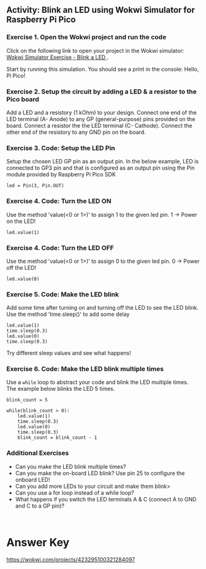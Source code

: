 ## Activity: Blink an LED using Wokwi Simulator for Raspberry Pi Pico


### Exercise 1. Open the Wokwi project and run the code <br>
Click on the following link to open your project in the Wokwi simulator: [Wokwi Simulator Exercise - Blink a LED ](https://wokwi.com/projects/423295153155911681).

Start by running this simulation. You should see a print in the console: Hello, Pi Pico!

### Exercise 2. Setup the circuit by adding a LED & a resistor to the Pico board <br>

Add a LED and a resistory (1 kOhm) to your design.
Connect one end of the LED terminal (A- Anode) to any GP (general-purpose) pins provided on the board. Connect a resistor the the LED terminal (C- Cathode). Connect the other end of the resistory to any GND pin on the board.


### Exercise 3. Code: Setup the LED Pin <br>

Setup the chosen LED GP pin as an output pin. In the below example, LED is connected to GP3 pin and that is configured as an output pin using the Pin module provided by Raspberry Pi Pico SDK
```
led = Pin(3, Pin.OUT)
```

### Exercise 4. Code: Turn the LED ON<br>

Use the method 'value(<0 or 1>)' to assign 1 to the given led pin. 1 -> Power on the LED!
```
led.value(1)
```

### Exercise 4. Code: Turn the LED OFF <br>

Use the method 'value(<0 or 1>)' to assign 0 to the given led pin. 0 -> Power off the LED!
```
led.value(0)
```

### Exercise 5. Code: Make the LED blink <br>

Add some time after turning on and turning off the LED to see the LED blink. 
Use the method 'time.sleep(<value in seconds>)' to add some delay
```
led.value(1)
time.sleep(0.3)
led.value(0)
time.sleep(0.3)
```

Try different sleep values and see what happens!

### Exercise 6. Code: Make the LED blink multiple times <br>

Use a `while` loop to abstract your code and blink the LED multiple times. The example below blinks the LED 5 times.

```
blink_count = 5

while(blink_count > 0):
    led.value(1)
    time.sleep(0.3)
    led.value(0)
    time.sleep(0.3)
    blink_count = blink_count - 1
```

### Additional Exercises

- Can you make the LED blink multiple times? <br>
- Can you make the on-board LED blink? Use pin 25 to configure the onboard LED! <br>
- Can you add more LEDs to your circuit and make them blink> <br>
- Can you use a for loop instead of a while loop? <br>
- What happens if you switch the LED terminals A & C (connect A to GND and C to a GP pin)? <br>





<br>

# Answer Key
  
   https://wokwi.com/projects/423295100321284097  

    
<br>
